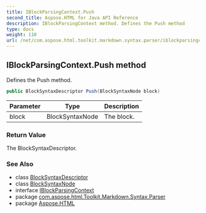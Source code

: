 ```yaml
---
title: IBlockParsingContext.Push
second_title: Aspose.HTML for Java API Reference
description: IBlockParsingContext method. Defines the Push method
type: docs
weight: 110
url: /net/com.aspose.html.toolkit.markdown.syntax.parser/iblockparsingcontext/push/
---
```

## IBlockParsingContext.Push method

Defines the Push method.

```java
public BlockSyntaxDescriptor Push(BlockSyntaxNode block)
```

| Parameter | Type | Description |
| --- | --- | --- |
| block | BlockSyntaxNode | The block. |

### Return Value

The BlockSyntaxDescriptor.

### See Also

* class [BlockSyntaxDescriptor](../../blocksyntaxdescriptor/)
* class [BlockSyntaxNode](../../../com.aspose.html.toolkit.markdown.syntax/blocksyntaxnode/)
* interface [IBlockParsingContext](../)
* package [com.aspose.html.Toolkit.Markdown.Syntax.Parser](../../iblockparsingcontext/)
* package [Aspose.HTML](../../../)
